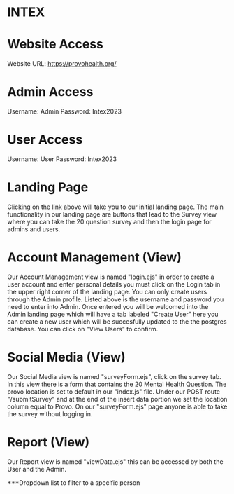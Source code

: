 # INTEX

# Website Access
Website URL: https://provohealth.org/

# Admin Access
Username: Admin
Password: Intex2023

# User Access
Username: User
Password: Intex2023

# Landing Page
Clicking on the link above will take you to our initial landing page. The main functionality in our landing page are buttons that lead to the Survey view where you can take the 20 question survey and then the login page for admins and users.

# Account Management (View)
Our Account Management view is named "login.ejs" in order to create a user account and enter personal details
you must click on the Login tab in the upper right corner of the landing page. You can only create users through the Admin profile. Listed above is the username and password you need to enter into Admin. Once 
entered you will be welcomed into the Admin landing page which will have a tab labeled "Create User" here you can create a new user which will be succesfully updated to the the postgres database. You can click on "View Users" to confirm.

# Social Media (View)
Our Social Media view is named "surveyForm.ejs", click on the survey tab. In this view there is a form that contains the 20 Mental Health Question. The provo location is set to default in our "index.js" file. Under our POST route "/submitSurvey" and at the end of the insert data portion we set the location column equal to Provo. On our "surveyForm.ejs" page anyone is able to take the survey without logging in.

# Report (View)
Our Report view is named "viewData.ejs" this can be accessed by both the User and the Admin.

***Dropdown list to filter to a specific person

